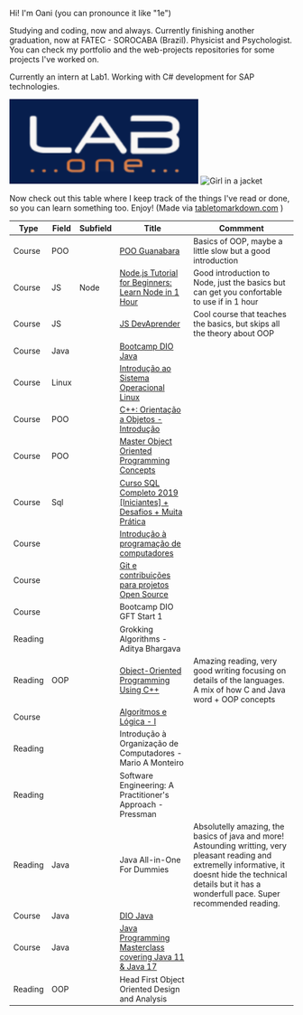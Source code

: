 Hi! I'm Oani (you can pronounce it like "1e")

Studying and coding, now and always. Currently finishing another graduation, now at FATEC - SOROCABA (Brazil). Physicist and Psychologist.
You can check my portfolio and the web-projects repositories for some projects I've worked on.

Currently an intern at Lab1. Working with C# development for SAP technologies.

<img src="lab.png" alt="Girl in a jacket" height="150"> <img src="https://upload.wikimedia.org/wikipedia/commons/thumb/5/59/SAP_2011_logo.svg/1200px-SAP_2011_logo.svg.png" alt="Girl in a jacket" height="154">


Now check out this table where I keep track of the things I've read or done, so you can learn something too. Enjoy! (Made via [tabletomarkdown.com](https://tabletomarkdown.com/convert-spreadsheet-to-markdown) )



| Type    | Field | Subfield | Title                                                                                                                        | Commment                                                                                                                                                                                                               |
| ------- | ----- | -------- | ---------------------------------------------------------------------------------------------------------------------------- | ---------------------------------------------------------------------------------------------------------------------------------------------------------------------------------------------------------------------- |
| Course  | POO   |          | [POO Guanabara](https://www.youtube.com/playlist?list=PLHz_AreHm4dkqe2aR0tQK74m8SFe-aGsY)                                    | Basics of OOP, maybe a little slow but a good introduction                                                                                                                                                             |
| Course  | JS    | Node     | [Node.js Tutorial for Beginners: Learn Node in 1 Hour](https://www.youtube.com/watch?v=TlB_eWDSMt4)                          | Good introduction to Node, just the basics but can get you confortable to use if in 1 hour                                                                                                                             |
| Course  | JS    |          | [JS DevAprender](https://www.youtube.com/watch?v=i6Oi-YtXnAU&t=1s)                                                           | Cool course that teaches the basics, but skips all the theory about OOP                                                                                                                                                |
| Course  | Java  |          | [Bootcamp DIO Java](http://https/web.digitalinnovation.one/track/gft-start-2-java?tab=path)                                  |                                                                                                                                                                                                                        |
| Course  | Linux |          | [Introdução ao Sistema Operacional Linux](https://www.udemy.com/course-dashboard-redirect/?course_id=2077574)                |                                                                                                                                                                                                                        |
| Course  | POO   |          | [C++: Orientação a Objetos - Introdução](https://www.udemy.com/course-dashboard-redirect/?course_id=1180064)                 |                                                                                                                                                                                                                        |
| Course  | POO   |          | [Master Object Oriented Programming Concepts](https://www.udemy.com/course-dashboard-redirect/?course_id=2309978)            |                                                                                                                                                                                                                        |
| Course  | Sql   |          | [Curso SQL Completo 2019 \[Iniciantes\] + Desafios + Muita Prática](https://www.youtube.com/watch?v=rX2I7OjLqWE&t=139s)      |
| Course  |       |          | [Introdução à programação de computadores](https://www.udemy.com/course-dashboard-redirect/?course_id=1831892)               |                                                                                                                                                                                                                        |
| Course  |       |          | [Git e contribuições para projetos Open Source](https://www.udemy.com/course-dashboard-redirect/?course_id=1202008)          |                                                                                                                                                                                                                        |
| Course  |       |          | Bootcamp DIO GFT Start 1                                                                                                     |                                                                                                                                                                                                                        |
| Reading |       |          | Grokking Algorithms - Aditya Bhargava                                                                                        |                                                                                                                                                                                                                        |
| Reading | OOP   |          | [Object-Oriented Programming Using C++](http://icarus.cs.weber.edu/~dab/cs1410/textbook/chapters.html)                       | Amazing reading, very good writing focusing on details of the languages. A mix of how C and Java word + OOP concepts                                                                                                   |
| Course  |       |          | [Algoritmos e Lógica - I](https://www.udemy.com/course-dashboard-redirect/?course_id=1611764)                                |                                                                                                                                                                                                                        |
| Reading |       |          | Introdução à Organização de Computadores - Mario A Monteiro                                                                  |
| Reading |       |          | Software Engineering: A Practitioner's Approach - Pressman                                                                   |
| Reading | Java  |          | Java All-in-One For Dummies                                                                                                  | Absolutelly amazing, the basics of java and more! Astounding writting, very pleasant reading and extremelly informative, it doesnt hide the technical details but it has a wonderfull pace. Super recommended reading. |
| Course  | Java  |          | [DIO Java](https://web.digitalinnovation.one/browse?filter=Java)                                                             |                                                                                                                                                                                                                        |
| Course  | Java  |          | [Java Programming Masterclass covering Java 11 & Java 17](https://www.udemy.com/course-dashboard-redirect/?course_id=533682) |
| Reading | OOP   |          | Head First Object Oriented Design and Analysis                                                                               |                                                                                                                                                                                                                        |
